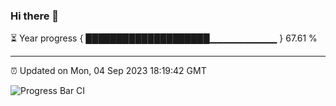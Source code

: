 ### Hi there 👋

⏳ Year progress { ████████████████████▁▁▁▁▁▁▁▁▁▁ } 67.61 %

---

⏰ Updated on Mon, 04 Sep 2023 18:19:42 GMT

![Progress Bar CI](https://github.com/ZhaoGui/ZhaoGui/workflows/Progress%20Bar%20CI/badge.svg)
